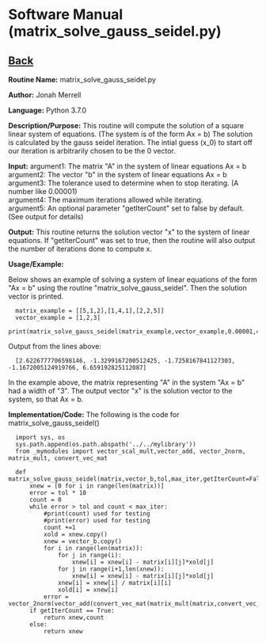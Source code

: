 # Software Manual (matrix_solve_gauss_seidel.py)

## [Back](softwaremanual.md)

**Routine Name:**           matrix_solve_gauss_seidel.py

**Author:** Jonah Merrell

**Language:** Python 3.7.0

**Description/Purpose:** This routine will compute the solution of a square linear system of equations. (The system is of the form Ax = b)
The solution is calculated by the gauss seidel iteration. The intial guess (x_0) to start off our iteration is arbitrarily chosen to be the 0 vector.

**Input:** argument1: The matrix "A" in the system of linear equations Ax = b<br>
		   argument2: The vector "b" in the system of linear equations Ax = b<br>
           argument3: The tolerance used to determine when to stop iterating. (A number like 0.00001)<br>
		   argument4: The maximum iterations allowed while iterating.<br>
		   argument5: An optional parameter "getIterCount" set to false by default. (See output for details)
		   
**Output:** This routine returns the solution vector "x" to the system of linear equations. If "getIterCount" was
 set to true, then the routine will also output the number of iterations done to compute x.

**Usage/Example:**

Below shows an example of solving a system of linear equations of the form "Ax = b" using the routine "matrix_solve_gauss_seidel".
 Then the solution vector is printed. 

      matrix_example = [[5,1,2],[1,4,1],[2,2,5]]
      vector_example = [1,2,3]
      print(matrix_solve_gauss_seidel(matrix_example,vector_example,0.00001,40))

Output from the lines above:

      [2.6226777706598146, -1.3299167200512425, -1.7258167841127303, -1.1672005124919766, 6.659192825112087]

In the example above, the matrix representing "A" in the system "Ax = b" had a width of "3". The output vector "x"
 is the solution vector to the system, so that Ax = b.

**Implementation/Code:** The following is the code for matrix_solve_gauss_seidel()
      
      import sys, os
      sys.path.append(os.path.abspath('../../mylibrary'))
      from _mymodules import vector_scal_mult,vector_add, vector_2norm, matrix_mult, convert_vec_mat
      
      def matrix_solve_gauss_seidel(matrix,vector_b,tol,max_iter,getIterCount=False):
          xnew = [0 for i in range(len(matrix))]
          error = tol * 10
          count = 0
          while error > tol and count < max_iter:
              #print(count) used for testing
              #print(error) used for testing
              count +=1
              xold = xnew.copy()
              xnew = vector_b.copy()
              for i in range(len(matrix)):
                  for j in range(i):
                      xnew[i] = xnew[i] - matrix[i][j]*xold[j]
                  for j in range(i+1,len(xnew)):
                      xnew[i] = xnew[i] - matrix[i][j]*xold[j]
                  xnew[i] = xnew[i] / matrix[i][i]
                  xold[i] = xnew[i]
              error = vector_2norm(vector_add(convert_vec_mat(matrix_mult(matrix,convert_vec_mat(xnew))),vector_scal_mult(-1,vector_b)))
          if getIterCount == True:
              return xnew,count
          else:
              return xnew
